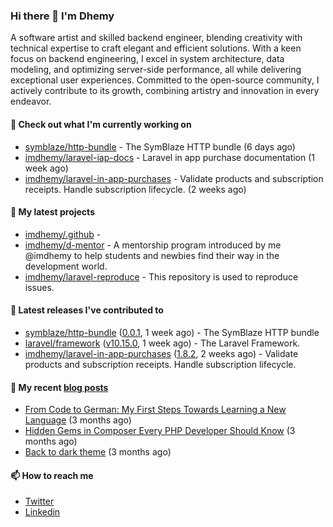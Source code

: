 ### Hi there 👋 I'm Dhemy

A software artist and skilled backend engineer, blending creativity with technical expertise to craft elegant and efficient solutions. With a keen focus on backend engineering, I excel in system architecture, data modeling, and optimizing server-side performance, all while delivering exceptional user experiences. Committed to the open-source community, I actively contribute to its growth, combining artistry and innovation in every endeavor.

#### 👷 Check out what I'm currently working on

- [symblaze/http-bundle](https://github.com/symblaze/http-bundle) - The SymBlaze HTTP bundle (6 days ago)
- [imdhemy/laravel-iap-docs](https://github.com/imdhemy/laravel-iap-docs) - Laravel in app purchase documentation (1 week ago)
- [imdhemy/laravel-in-app-purchases](https://github.com/imdhemy/laravel-in-app-purchases) - Validate products and subscription receipts. Handle subscription lifecycle. (2 weeks ago)

#### 🌱 My latest projects

- [imdhemy/.github](https://github.com/imdhemy/.github) - 
- [imdhemy/d-mentor](https://github.com/imdhemy/d-mentor) - A mentorship program introduced by me @imdhemy to help students and newbies find their way in the development world.
- [imdhemy/laravel-reproduce](https://github.com/imdhemy/laravel-reproduce) - This repository is used to reproduce issues.

#### 🔭 Latest releases I've contributed to

- [symblaze/http-bundle](https://github.com/symblaze/http-bundle) ([0.0.1](https://github.com/symblaze/http-bundle/releases/tag/0.0.1), 1 week ago) - The SymBlaze HTTP bundle
- [laravel/framework](https://github.com/laravel/framework) ([v10.15.0](https://github.com/laravel/framework/releases/tag/v10.15.0), 1 week ago) - The Laravel Framework.
- [imdhemy/laravel-in-app-purchases](https://github.com/imdhemy/laravel-in-app-purchases) ([1.8.2](https://github.com/imdhemy/laravel-in-app-purchases/releases/tag/1.8.2), 2 weeks ago) - Validate products and subscription receipts. Handle subscription lifecycle.

#### 📜 My recent [blog posts](https://imdhemy.com/)

- [From Code to German: My First Steps Towards Learning a New Language](https://imdhemy.com/blog/germany/from-code-to-german.html) (3 months ago)
- [Hidden Gems in Composer Every PHP Developer Should Know](https://imdhemy.com/blog/php/hidden-gems-in-composer.html) (3 months ago)
- [Back to dark theme](https://imdhemy.com/blog/generic/back-to-dark-theme.html) (3 months ago)

#### 📫 How to reach me

- [Twitter](https://twitter.com/imdhemy)
- [Linkedin](https://linkedin.com/in/imdhemy)
